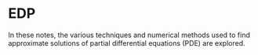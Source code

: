 # EDP
In these notes, the various techniques and numerical methods used to find approximate solutions of partial differential equations (PDE) are explored.
